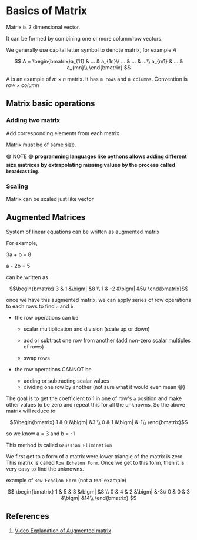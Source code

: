 # Basics of Matrix

Matrix is 2 dimensional vector.

It can be formed by combining one or more column/row vectors.

We generally use capital letter symbol to denote matrix, for example $A$

$$
A = \begin{bmatrix}a_{11} & ... & a_{1n}\\
... & ... & ...\\
a_{m1} & ... & a_{mn}\\
\end{bmatrix}
$$

A is an example of $m\times n$ matrix. It has `m rows` and `n columns`. Convention is $row \times column$

## Matrix basic operations

### Adding two matrix

Add corresponding elements from each matrix

Matrix must be of same size.

🟢 NOTE 🟢 **programming languages like pythons allows adding different size matrices by extrapolating missing values by the process called `broadcasting`**.

### Scaling

Matrix can be scaled just like vector
## Augmented Matrices

System of linear equations can be written as augmented matrix

For example,

3a + b = 8

a - 2b = 5

can be written as

$$\begin{bmatrix} 3 & 1 &\bigm| &8 \\
1 & -2 &\bigm| &5\\
\end{bmatrix}$$

once we have this augmented matrix, we can apply series of row operations to each rows to find `a` and `b`.

* the row operations can be

  * scalar multiplication and division (scale up or down)

  * add or subtract one row from another (add non-zero scalar multiples of rows)
  * swap rows

* the row operations CANNOT be
  * adding or subtracting scalar values
  * dividing one row by another (not sure what it would even mean 😄)

The goal is to get the coefficient to 1 in one of row's `a` position and make other values to be zero and repeat this for all the unknowns. So the above matrix will reduce to

$$\begin{bmatrix} 1 & 0 &\bigm| &3 \\
0 & 1 &\bigm| &-1\\
\end{bmatrix}$$

so we know a = 3 and b = -1

This method is called `Gaussian Elimination`

We first get to a form of a matrix were lower triangle of the matrix is zero. This matrix is called `Row Echelon Form`. Once we get to this form, then it is very easy to find the unknowns.

example of `Row Echelon Form` (not a real example)

$$
\begin{bmatrix}
1 & 5 & 3 &\bigm| &8 \\
0 & 4 & 2 &\bigm| &-3\\
0 & 0 & 3 &\bigm| &14\\
\end{bmatrix}
$$

## References

1. [Video Explanation of Augmented matrix](https://www.youtube.com/watch?v=sza_BKR2KFc&list=PL5KkMZvBpo5C6yh94U8m_9TL6MplIK9RZ)

